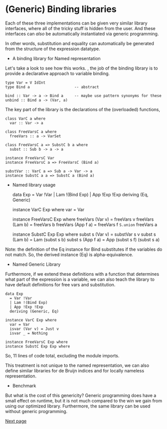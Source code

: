 (Generic) Binding libraries
===========================

Each of these three implementations can be given very similar library interfaces, where all of the tricky stuff is hidden from the user. And these interfaces can *also* be automatically instantiated via generic programming. 


In other words, substitution and equality can automatically be generated from the structure of the expression datatype. 

* A binding library for Named representation

Let's take a look to see how this works. , the job of the binding library is to provide a declarative approach to variable binding. 

    type Var = V IdInt  
    type Bind a                    -- abstract

    bind :: Var -> a -> Bind a     -- maybe use pattern synonyms for these
    unbind :: Bind a -> (Var, a)

The key part of the library is the declarations of the (overloaded) functions, 

    class VarC a where
      var :: Var -> a

    class FreeVarsC a where
      freeVars :: a -> VarSet
  
    class FreeVarsC a => SubstC b a where
      subst :: Sub b -> a -> a

    instance FreeVarsC Var 
    instance FreeVarsC a => FreeVarsC (Bind a)

    substVar :: VarC a => Sub a -> Var -> a 
    instance SubstC a a => SubstC a (Bind a)

* Named library usage 

    data Exp
      = Var !Var
      | Lam !(Bind Exp)
      | App !Exp !Exp
      deriving (Eq, Generic)

    instance VarC Exp where
      var = Var

    instance FreeVarsC Exp where
      freeVars (Var v) = freeVars v
      freeVars (Lam b) = freeVars b
      freeVars (App f a) = freeVars f `S.union` freeVars a

    instance SubstC Exp Exp where
      subst s (Var v) = substVar s v
      subst s (Lam b) = Lam (subst s b)
      subst s (App f a) = App (subst s f) (subst s a)

Note: the definition of the Eq instance for Bind substitutes if the variables 
do not match. So, the derived instance (Eq) is alpha-equivalence.

* Named Generic Library

Furthermore, if we extend these definitions with a function that 
determines what part of the expression is a variable, we can also
teach the library to have default definitions for free vars and 
substitution.

    data Exp
      = Var !Var
      | Lam !(Bind Exp)
      | App !Exp !Exp
      deriving (Generic, Eq)

    instance VarC Exp where
      var = Var
      isvar (Var v) = Just v
      isvar _ = Nothing

    instance FreeVarsC Exp where
    instance SubstC Exp Exp where

So, 11 lines of code total, excluding the module imports.

This treatment is not unique to the named representation, we can also define similar libraries for de Bruijn indices and for locally nameless representation.

* Benchmark

But what is the cost of this genericity? Generic programming does have a small effect on runtime, but it is not much compared to the win we gain from using our optimized library. Furthermore, the same library can be used without generic programming.

[Next page](doc/Part5.md)